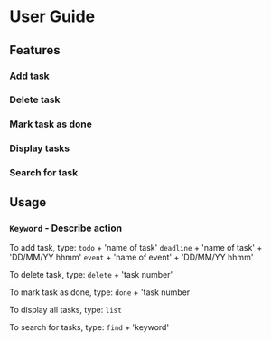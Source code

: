 # User Guide

## Features 

### Add task 
    
### Delete task
    
### Mark task as done
    
### Display tasks
    
### Search for task


## Usage

### `Keyword` - Describe action

To add task, type:
    `todo` + 'name of task'
    `deadline` + 'name of task' + 'DD/MM/YY hhmm'
    `event` + 'name of event' + 'DD/MM/YY hhmm'

To delete task, type:
    `delete` + 'task number'
    
To mark task as done, type:
    `done` + 'task number

To display all tasks, type:
    `list`
    
To search for tasks, type:
    `find` + 'keyword'
    

